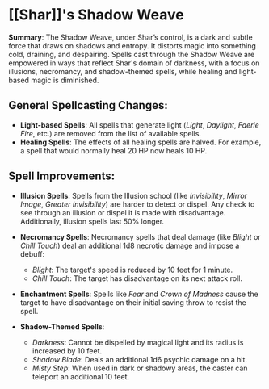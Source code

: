 # [[Shar]]'s Shadow Weave

**Summary**: The Shadow Weave, under Shar’s control, is a dark and subtle force that draws on shadows and entropy. It distorts magic into something cold, draining, and despairing. Spells cast through the Shadow Weave are empowered in ways that reflect Shar's domain of darkness, with a focus on illusions, necromancy, and shadow-themed spells, while healing and light-based magic is diminished.

## General Spellcasting Changes:
- **Light-based Spells**: All spells that generate light (*Light*, *Daylight*, *Faerie Fire*, etc.) are removed from the list of available spells.
- **Healing Spells**: The effects of all healing spells are halved. For example, a spell that would normally heal 20 HP now heals 10 HP.

## Spell Improvements:

- **Illusion Spells**: Spells from the Illusion school (like *Invisibility*, *Mirror Image*, *Greater Invisibility*) are harder to detect or dispel. Any check to see through an illusion or dispel it is made with disadvantage. Additionally, illusion spells last 50% longer.
  
- **Necromancy Spells**: Necromancy spells that deal damage (like *Blight* or *Chill Touch*) deal an additional 1d8 necrotic damage and impose a debuff:
  - *Blight*: The target's speed is reduced by 10 feet for 1 minute.
  - *Chill Touch*: The target has disadvantage on its next attack roll.

- **Enchantment Spells**: Spells like *Fear* and *Crown of Madness* cause the target to have disadvantage on their initial saving throw to resist the spell.

- **Shadow-Themed Spells**:
  - *Darkness*: Cannot be dispelled by magical light and its radius is increased by 10 feet.
  - *Shadow Blade*: Deals an additional 1d6 psychic damage on a hit.
  - *Misty Step*: When used in dark or shadowy areas, the caster can teleport an additional 10 feet.
